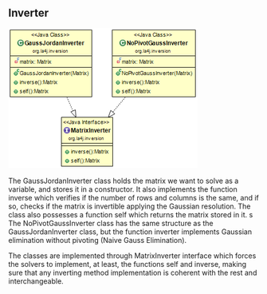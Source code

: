 ## Inverter

![image](uml/class_diagrams/inversion.png)

The GaussJordanInverter class holds the matrix we want to solve as a variable, and stores it in a constructor. It also implements the function inverse which verifies if the number of rows and columns is the same, and if so, checks if the matrix is invertible applying the Gaussian resolution. The class also possesses a function self which returns the matrix stored in it.
s
The NoPivotGaussInverter class has the same structure as the GaussJordanInverter class, but the function inverter implements Gaussian elimination without pivoting (Naive Gauss Elimination).

The classes are implemented through MatrixInverter interface which forces the solvers to implement, at least, the functions self and inverse, making sure that any inverting method implementation is coherent with the rest and interchangeable.